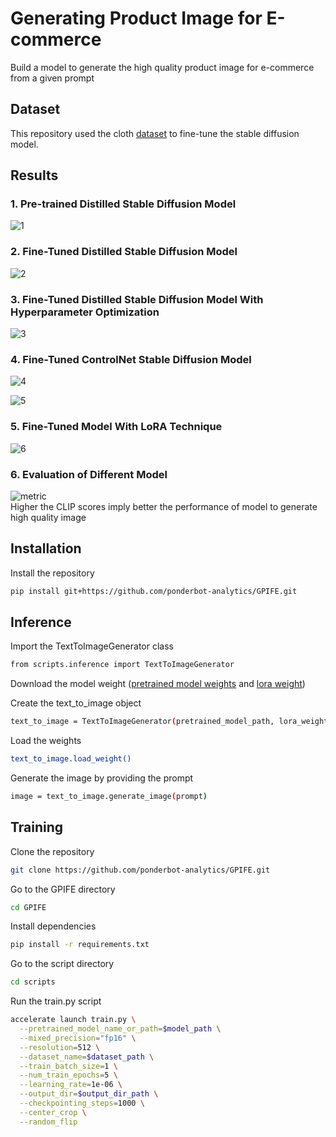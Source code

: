 # Generating Product Image for E-commerce

Build a model to generate the high quality product image for e-commerce from a given prompt

## Dataset

This repository used the cloth [dataset](https://huggingface.co/datasets/hahminlew/kream-product-blip-captions) to fine-tune the stable diffusion model.

## Results

### 1. Pre-trained Distilled Stable Diffusion Model

![1](https://github.com/ponderbot-analytics/GPIFE/assets/163169121/018f67ec-7b38-44b2-9f8e-d3a0c6147f06)

### 2. Fine-Tuned Distilled Stable Diffusion Model

![2](https://github.com/ponderbot-analytics/GPIFE/assets/163169121/dd6f80fd-d018-4d05-9ac6-b4259317f4a5)

### 3. Fine-Tuned Distilled Stable Diffusion Model With Hyperparameter Optimization

![3](https://github.com/ponderbot-analytics/GPIFE/assets/163169121/92379078-40a2-4192-a7b8-d1a8b711e0b9)

### 4. Fine-Tuned ControlNet Stable Diffusion Model

![4](https://github.com/ponderbot-analytics/GPIFE/assets/163169121/6c93634b-8528-421f-b225-872491dda2b5)

![5](https://github.com/ponderbot-analytics/GPIFE/assets/163169121/14fdbd23-2f1e-47f7-a6e9-c1bd432cd927)

### 5. Fine-Tuned Model With LoRA Technique

![6](https://github.com/ponderbot-analytics/GPIFE/assets/163169121/a354a75c-d258-46aa-8766-48610a28a842)

### 6. Evaluation of Different Model

![metric](https://github.com/ponderbot-analytics/GPIFE/assets/163169121/d0d06c76-0500-4c05-a93b-45d217ee71b7)  
Higher the CLIP scores imply better the performance of model to generate high quality image

## Installation

Install the repository

```bash
pip install git+https://github.com/ponderbot-analytics/GPIFE.git
```

## Inference

Import the TextToImageGenerator class

```bash
from scripts.inference import TextToImageGenerator
```

Download the model weight ([pretrained model weights](https://drive.google.com/drive/folders/1oCSQ4Skdm5FjwnsTr1Mj8fp0U3HVsvRO) and [lora weight](https://drive.google.com/drive/folders/1cQ6UFKrjHsBwB594yZYLsDlo3TkE9vV2?usp=drive_link))

Create the text_to_image object

```bash
text_to_image = TextToImageGenerator(pretrained_model_path, lora_weight_path)
```

Load the weights

```bash
text_to_image.load_weight()
```

Generate the image by providing the prompt

```bash
image = text_to_image.generate_image(prompt)
```

## Training

Clone the repository

```bash
git clone https://github.com/ponderbot-analytics/GPIFE.git
```

Go to the GPIFE directory

```bash
cd GPIFE
```

Install dependencies

```bash
pip install -r requirements.txt
```

Go to the script directory

```bash
cd scripts
```

Run the train.py script

```bash
accelerate launch train.py \
  --pretrained_model_name_or_path=$model_path \
  --mixed_precision="fp16" \
  --resolution=512 \
  --dataset_name=$dataset_path \
  --train_batch_size=1 \
  --num_train_epochs=5 \
  --learning_rate=1e-06 \
  --output_dir=$output_dir_path \
  --checkpointing_steps=1000 \
  --center_crop \
  --random_flip
```
